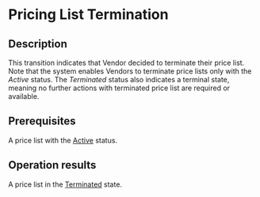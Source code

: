 # Pricing List Termination
## Description
This transition indicates that Vendor decided to terminate their price list. Note that the system enables Vendors to terminate price lists only with the *Active* status. The *Terminated* status also indicates a terminal state, meaning no further actions with terminated price list are required or available.
## Prerequisites
A price list with the [Active](s-c-active.html) status.
## Operation results
A price list in the [Terminated](s-d-terminated.html) state.
